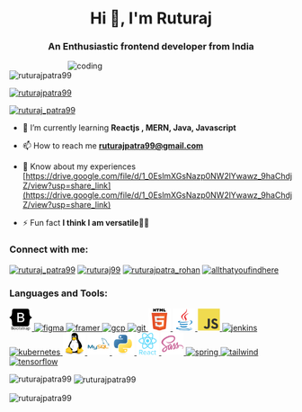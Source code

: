 
<h1 align="center">Hi 👋, I'm Ruturaj</h1>
<h3 align="center">An Enthusiastic frontend developer from India</h3>
<img src="3d-casual-life-young-man-in-headphones-sitting-with-laptop-and-waving.png" align="right" alt="coding" width="400" />

<p align="left"> <img src="https://komarev.com/ghpvc/?username=ruturajpatra99&label=Profile%20views&color=0e75b6&style=flat" alt="ruturajpatra99" /> </p>

<p align="left"> <a href="https://github.com/ryo-ma/github-profile-trophy"><img src="https://github-profile-trophy.vercel.app/?username=ruturajpatra99" alt="ruturajpatra99" /></a> </p>

<p align="left"> <a href="https://twitter.com/ruturaj_patra99" target="blank"><img src="https://img.shields.io/twitter/follow/ruturaj_patra99?logo=twitter&style=for-the-badge" alt="ruturaj_patra99" /></a> </p>

- 🌱 I’m currently learning **Reactjs , MERN, Java, Javascript**

- 📫 How to reach me **ruturajpatra99@gmail.com**

- 📄 Know about my experiences [https://drive.google.com/file/d/1_0EslmXGsNazp0NW2lYwawz_9haChdjZ/view?usp=share_link](https://drive.google.com/file/d/1_0EslmXGsNazp0NW2lYwawz_9haChdjZ/view?usp=share_link)

- ⚡ Fun fact **I think I am versatile💁‍♂️**

<h3 align="left">Connect with me:</h3>
<p align="left">
<a href="https://twitter.com/ruturaj_patra99" target="blank"><img align="center" src="https://raw.githubusercontent.com/rahuldkjain/github-profile-readme-generator/master/src/images/icons/Social/twitter.svg" alt="ruturaj_patra99" height="30" width="40" /></a>
<a href="https://linkedin.com/in/ruturaj99" target="blank"><img align="center" src="https://raw.githubusercontent.com/rahuldkjain/github-profile-readme-generator/master/src/images/icons/Social/linked-in-alt.svg" alt="ruturaj99" height="30" width="40" /></a>
<a href="https://instagram.com/ruturajpatra_rohan" target="blank"><img align="center" src="https://raw.githubusercontent.com/rahuldkjain/github-profile-readme-generator/master/src/images/icons/Social/instagram.svg" alt="ruturajpatra_rohan" height="30" width="40" /></a>
<a href="https://www.youtube.com/c/allthatyoufindhere" target="blank"><img align="center" src="https://raw.githubusercontent.com/rahuldkjain/github-profile-readme-generator/master/src/images/icons/Social/youtube.svg" alt="allthatyoufindhere" height="30" width="40" /></a>
</p>

<h3 align="left">Languages and Tools:</h3>
<p align="left"> <a href="https://getbootstrap.com" target="_blank" rel="noreferrer"> <img src="https://raw.githubusercontent.com/devicons/devicon/master/icons/bootstrap/bootstrap-plain-wordmark.svg" alt="bootstrap" width="40" height="40"/> </a> <a href="https://www.figma.com/" target="_blank" rel="noreferrer"> <img src="https://www.vectorlogo.zone/logos/figma/figma-icon.svg" alt="figma" width="40" height="40"/> </a> <a href="https://www.framer.com/" target="_blank" rel="noreferrer"> <img src="https://www.vectorlogo.zone/logos/framer/framer-icon.svg" alt="framer" width="40" height="40"/> </a> <a href="https://cloud.google.com" target="_blank" rel="noreferrer"> <img src="https://www.vectorlogo.zone/logos/google_cloud/google_cloud-icon.svg" alt="gcp" width="40" height="40"/> </a> <a href="https://git-scm.com/" target="_blank" rel="noreferrer"> <img src="https://www.vectorlogo.zone/logos/git-scm/git-scm-icon.svg" alt="git" width="40" height="40"/> </a> <a href="https://www.w3.org/html/" target="_blank" rel="noreferrer"> <img src="https://raw.githubusercontent.com/devicons/devicon/master/icons/html5/html5-original-wordmark.svg" alt="html5" width="40" height="40"/> </a> <a href="https://www.java.com" target="_blank" rel="noreferrer"> <img src="https://raw.githubusercontent.com/devicons/devicon/master/icons/java/java-original.svg" alt="java" width="40" height="40"/> </a> <a href="https://developer.mozilla.org/en-US/docs/Web/JavaScript" target="_blank" rel="noreferrer"> <img src="https://raw.githubusercontent.com/devicons/devicon/master/icons/javascript/javascript-original.svg" alt="javascript" width="40" height="40"/> </a> <a href="https://www.jenkins.io" target="_blank" rel="noreferrer"> <img src="https://www.vectorlogo.zone/logos/jenkins/jenkins-icon.svg" alt="jenkins" width="40" height="40"/> </a> <a href="https://kubernetes.io" target="_blank" rel="noreferrer"> <img src="https://www.vectorlogo.zone/logos/kubernetes/kubernetes-icon.svg" alt="kubernetes" width="40" height="40"/> </a> <a href="https://www.linux.org/" target="_blank" rel="noreferrer"> <img src="https://raw.githubusercontent.com/devicons/devicon/master/icons/linux/linux-original.svg" alt="linux" width="40" height="40"/> </a> <a href="https://www.mysql.com/" target="_blank" rel="noreferrer"> <img src="https://raw.githubusercontent.com/devicons/devicon/master/icons/mysql/mysql-original-wordmark.svg" alt="mysql" width="40" height="40"/> </a> <a href="https://www.python.org" target="_blank" rel="noreferrer"> <img src="https://raw.githubusercontent.com/devicons/devicon/master/icons/python/python-original.svg" alt="python" width="40" height="40"/> </a> <a href="https://reactjs.org/" target="_blank" rel="noreferrer"> <img src="https://raw.githubusercontent.com/devicons/devicon/master/icons/react/react-original-wordmark.svg" alt="react" width="40" height="40"/> </a> <a href="https://sass-lang.com" target="_blank" rel="noreferrer"> <img src="https://raw.githubusercontent.com/devicons/devicon/master/icons/sass/sass-original.svg" alt="sass" width="40" height="40"/> </a> <a href="https://spring.io/" target="_blank" rel="noreferrer"> <img src="https://www.vectorlogo.zone/logos/springio/springio-icon.svg" alt="spring" width="40" height="40"/> </a> <a href="https://tailwindcss.com/" target="_blank" rel="noreferrer"> <img src="https://www.vectorlogo.zone/logos/tailwindcss/tailwindcss-icon.svg" alt="tailwind" width="40" height="40"/> </a> <a href="https://www.tensorflow.org" target="_blank" rel="noreferrer"> <img src="https://www.vectorlogo.zone/logos/tensorflow/tensorflow-icon.svg" alt="tensorflow" width="40" height="40"/> </a> </p>

<p><img align="left" src="https://github-readme-stats.vercel.app/api/top-langs?username=ruturajpatra99&show_icons=true&locale=en&layout=compact" alt="ruturajpatra99" /></p>

<p>&nbsp;<img align="center" src="https://github-readme-stats.vercel.app/api?username=ruturajpatra99&show_icons=true&locale=en" alt="ruturajpatra99" /></p>

<p><img align="center" src="https://github-readme-streak-stats.herokuapp.com/?user=ruturajpatra99&" alt="ruturajpatra99" /></p>
